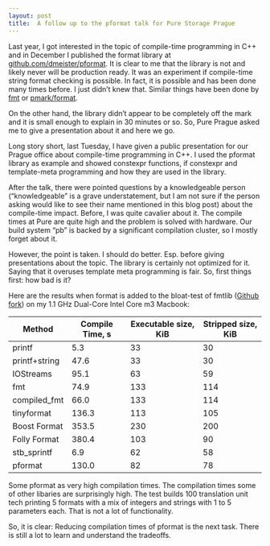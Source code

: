 ```yaml
---
layout: post
title:  A follow up to the pformat talk for Pure Storage Prague
---
```


Last year, I got interested in the topic of compile-time programming in C++ and in December I published the format library at [github.com/dmeister/pformat](https://github.com/dmeister/pformat). It is clear to me that the library is not and likely never will be production ready. It was an experiment if compile-time string format checking is possible. In fact, it is possible and has been done many times before. I just didn’t knew that. Similar things have been done by [fmt](https://www.zverovich.net/2017/11/05/compile-time-format-strings.html) or [pmark/format](https://github.com/mpark/format).

On the other hand, the library didn’t appear to be completely off the mark and it is small enough to explain in 30 minutes or so. So, Pure Prague asked me to give a presentation about it and here we go.

Long story short, last Tuesday, I have given a public presentation for our Prague office about compile-time programming in C++. I used the pformat library as example and showed constexpr functions, if constexpr and template-meta programming and how they are used in the library.

After the talk, there were pointed questions by a knowledgeable person (“knowledgeable” is a grave understatement, but I am not sure if the person asking would like to see their name mentioned in this blog post) about the compile-time impact. Before, I was quite cavalier about it. The compile times at Pure are quite high and the problem is solved with hardware. Our build system “pb” is backed by a significant compilation cluster, so I mostly forget about it.

However, the point is taken. I should do better. Esp. before giving presentations about
the topic. The library is certainly not optimized for it. Saying that it overuses template meta programming is fair. So, first things first: how bad is it?

Here are the results when format is added to the bloat-test of fmtlib ([Github fork](https://github.com/dmeister/format-benchmark)) on my 1.1 GHz Dual-Core Intel Core m3 Macbook:

Method        |Compile Time, s |Executable size, KiB |Stripped size, KiB
--------------|----------------|---------------------|-------------------
printf        |            5.3 |                  33 |                30
printf+string |           47.6 |                  33 |                30
IOStreams     |           95.1 |                  63 |                59
fmt           |           74.9 |                 133 |               114
compiled_fmt  |           66.0 |                 133 |               114
tinyformat    |          136.3 |                 113 |               105
Boost Format  |          353.5 |                 230 |               200
Folly Format  |          380.4 |                 103 |                90
stb_sprintf   |            6.9 |                  62 |                58
pformat       |          130.0 |                  82 |                78

Some pformat as very high compilation times. The compilation times some of
other libaries are surprisingly high. The test builds 100 translation unit tech printing
5 formats with a mix of integers and strings with 1 to 5 parameters each. That is not
a lot of functionality.

So, it is clear: Reducing compilation times of pformat is the next task. There is still
a lot to learn and understand the tradeoffs.
